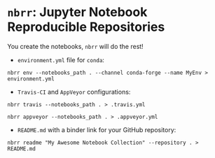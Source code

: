 # `nbrr`: Jupyter Notebook Reproducible Repositories

You create the notebooks, ``nbrr`` will do the rest!

- ``environment.yml`` file for ``conda``:

```shell
nbrr env --notebooks_path . --channel conda-forge --name MyEnv > environment.yml
```

- ``Travis-CI`` and ``AppVeyor`` configurations:

```shell
nbrr travis --notebooks_path . > .travis.yml
```

```shell
nbrr appveyor --notebooks_path . > .appveyor.yml
```

- ``README.md`` with a binder link for your GitHub repository:

```shell
nbrr readme "My Awesome Notebook Collection" --repository . > README.md
```